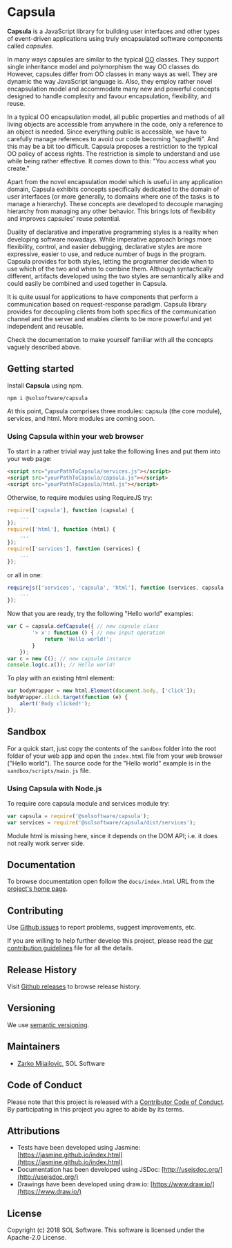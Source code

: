 # Capsula
**Capsula** is a JavaScript library for building user interfaces and other types of event-driven applications using truly encapsulated software components called *capsules*.

In many ways capsules are similar to the typical [OO](https://en.wikipedia.org/wiki/Object-oriented_programming) classes. They support single inheritance model and polymorphism the way OO classes do. However, capsules differ from OO classes in many ways as well. They are dynamic the way JavaScript language is. Also, they employ rather novel encapsulation model and accommodate many new and powerful concepts designed to handle complexity and favour encapsulation, flexibility, and reuse.

In a typical OO encapsulation model, all public properties and methods of all living objects are accessible from anywhere in the code, only a reference to an object is needed. Since everything public is accessible, we have to carefully manage references to avoid our code becoming "spaghetti". And this may be a bit too difficult. Capsula proposes a restriction to the typical OO policy of access rights. The restriction is simple to understand and use while being rather effective. It comes down to this: "You access what you create."

Apart from the novel encapsulation model which is useful in any application domain, Capsula exhibits concepts specifically dedicated to the domain of user interfaces (or more generally, to domains where one of the tasks is to manage a hierarchy). These concepts are developed to decouple managing hierarchy from managing any other behavior. This brings lots of flexibility and improves capsules' reuse potential.

Duality of declarative and imperative programming styles is a reality when developing software nowadays. While imperative approach brings more flexibility, control, and easier debugging, declarative styles are more expressive, easier to use, and reduce number of bugs in the program. Capsula provides for both styles, letting the programmer decide when to use which of the two and when to combine them. Although syntactically different, artifacts developed using the two styles are semantically alike and could easily be combined and used together in Capsula.

It is quite usual for applications to have components that perform a communication based on request-response paradigm. Capsula library provides for decoupling clients from both specifics of the communication channel and the server and enables clients to be more powerful and yet independent and reusable.

Check the documentation to make yourself familiar with all the concepts vaguely described above.

## Getting started

Install **Capsula** using npm.

```
npm i @solsoftware/capsula
```

At this point, Capsula comprises three modules: capsula (the core module), services, and html. More modules are coming soon.

### Using Capsula within your web browser

To start in a rather trivial way just take the following lines and put them into your web page:

```html
<script src="yourPathToCapsula/services.js"></script>
<script src="yourPathToCapsula/capsula.js"></script>
<script src="yourPathToCapsula/html.js"></script>
```

Otherwise, to require modules using RequireJS try:

```js
require(['capsula'], function (capsula) {
    ...
});
require(['html'], function (html) {
    ...
});
require(['services'], function (services) {
    ...
});
```

or all in one:

```js
requirejs(['services', 'capsula', 'html'], function (services, capsula, html) {
    ...
});
```

Now that you are ready, try the following "Hello world" examples:

```js
var C = capsula.defCapsule({ // new capsule class
        '> x': function () { // new input operation
            return 'Hello world!';
        }
    });
var c = new C(); // new capsule instance
console.log(c.x()); // Hello world!
```

To play with an existing html element:

```js
var bodyWrapper = new html.Element(document.body, ['click']);
bodyWrapper.click.target(function (e) {
    alert('Body clicked!');
});
```

## Sandbox

For a quick start, just copy the contents of the `sandbox` folder into the root folder of your web app and open the `index.html` file from your web browser ("Hello world"). The source code for the "Hello world" example is in the `sandbox/scripts/main.js` file.

### Using Capsula with Node.js

To require core capsula module and services module try:

```js
var capsula = require('@solsoftware/capsula');
var services = require('@solsoftware/capsula/dist/services');
```

Module html is missing here, since it depends on the DOM API; i.e. it does not really work server side.

## Documentation

To browse documentation open follow the `docs/index.html` URL from the [project's home page](https://github.com/solsoftware/capsula).

## Contributing

Use [Github issues](https://github.com/solsoftware/capsula/issues) to report problems, suggest improvements, etc.

If you are willing to help further develop this project, please read the [our contribution guidelines](https://github.com/solsoftware/capsula/blob/master/CONTRIBUTING.md) file for all the details.

## Release History

Visit [Github releases](https://github.com/solsoftware/capsula/releases) to browse release history.

## Versioning

We use [semantic versioning](https://semver.org/).

## Maintainers

- [Zarko Mijailovic](mailto:zarko.mijailovic@sol.rs), SOL Software

## Code of Conduct
Please note that this project is released with a [Contributor Code of Conduct](https://github.com/solsoftware/capsula/blob/master/CODE_OF_CONDUCT.md). By participating in this project you agree to abide by its terms.

## Attributions

- Tests have been developed using Jasmine: [https://jasmine.github.io/index.html](https://jasmine.github.io/index.html)
- Documentation has been developed using JSDoc: [http://usejsdoc.org/](http://usejsdoc.org/)
- Drawings have been developed using draw.io: [https://www.draw.io/](https://www.draw.io/)

## License

Copyright (c) 2018 SOL Software. This software is licensed under the Apache-2.0 License.

